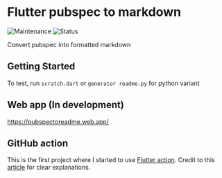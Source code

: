 # Flutter pubspec to markdown

![Maintenance](https://img.shields.io/maintenance/yes/2021?style=flat-square)
![Status](https://img.shields.io/badge/Status-Under%20Development-blue)

Convert pubspec into formatted markdown

## Getting Started

To test, run `scratch.dart` or `generator readme.py` for python variant

## Web app (In development)

https://pubspectoreadme.web.app/

<!-- add pwa logo -->

## GitHub action

This is the first project where I started to use [Flutter action](https://github.com/marketplace/actions/flutter-action). Credit to this [article](https://medium.com/mobile-development-group/github-actions-for-flutter-cf02923d7b5d) for clear explanations.
